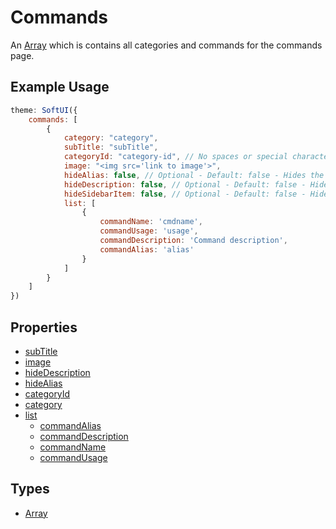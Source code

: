 # Commands
An [Array](https://developer.mozilla.org/en-US/docs/Web/JavaScript/Reference/Global_Objects/Array) which is contains all categories and commands for the commands page.

## Example Usage
```js
theme: SoftUI({
    commands: [
        {
            category: "category",
            subTitle: "subTitle",
            categoryId: "category-id", // No spaces or special characters
            image: "<img src='link to image'>",
            hideAlias: false, // Optional - Default: false - Hides the alias from all commands in the category
            hideDescription: false, // Optional - Default: false - Hides the description from all commands in the category
            hideSidebarItem: false, // Optional - Default: false - Hides the category from the sidebar
            list: [
                {
                    commandName: 'cmdname',
                    commandUsage: 'usage',
                    commandDescription: 'Command description',
                    commandAlias: 'alias'
                }
            ]
        }
    ]
})
```

## Properties
* [subTitle](/docs/commands/subTitle)
* [image](/docs/commands/image)
* [hideDescription](/docs/commands/hideDescription)
* [hideAlias](/docs/commands/hideAlias)
* [categoryId](/docs/commands/categoryId)
* [category](/docs/commands/category)
* [list](/docs/commands/list/)
    * [commandAlias](/docs/commands/list/commandAlias)
    * [commandDescription](/docs/commands/list/commandDescription)
    * [commandName](/docs/commands/list/commandName)
    * [commandUsage](/docs/commands/list/commandUsage)
## Types
- [Array](https://developer.mozilla.org/en-US/docs/Web/JavaScript/Reference/Global_Objects/Array)